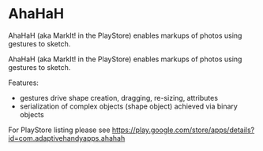 # AhaHaH
AhaHaH (aka MarkIt! in the PlayStore) enables markups of photos using gestures to sketch.

AhaHaH (aka MarkIt! in the PlayStore) enables markups of photos using gestures to sketch.

Features: 
- gestures drive shape creation, dragging, re-sizing, attributes
- serialization of complex objects (shape object) achieved via binary objects

For PlayStore listing please see https://play.google.com/store/apps/details?id=com.adaptivehandyapps.ahahah

